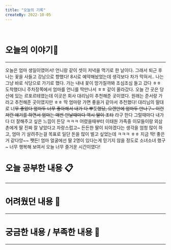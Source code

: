 ```yaml
---
title: "오늘의 기록"
createBy: 2022-10-05
---
```



<br>

<h2 style="font-size:26px; color:black ">오늘의 이야기🧧</h2>

--- 
오늘은 엄마 생일이였어서! 언니랑 같이 셋이 저녁을 먹기로 한 날이다. 그래서 퇴근 후 나는 꽃을 사들고 강남으로 향했다! 
8시로 예약해놨었는데 생각보다 차가 막혀서.. 나는 그냥 바로 식당으로 가기로 했다. 가는 내내 꽃이 망가질까봐 조심조심
들고 갔다 ㅎㅎ 도착했더니 주차장쪽에서 엄마를 언니를 딱만나서 ㅎㅎ 같이 올라갔다. 오늘 간 곳은 당산에 있는
르포르테였는데 이곳은 회사 대리님이 추천해준 곳이였다. 원래는 준서랑 가라고 추천해준 곳이였지만 ㅎㅎ 딱 엄마랑 가면 좋을거 같아서 추천했다! 
대리님의 말대로 너~~무 좋았다 엄마두 너무 좋아해서 내가 다 뿌듯했당, 오랜만에 엄마두 만나구~ 이런저런 얘기를 하면서
엄마는 매번 만날때마다 역시 딸이 조타~~ 라구 한다 그럴때마다 내가 다 더 잘해주고 싶은 느낌이 든당 ㅋㅋㅋ 어렸을때부터
이태원 가족중 이모들이랑 외삼촌에게 딸 진짜 잘 낳았다고 자랑스럽고~ 든든한 딸이 되야겠다는 생각을 엄청 많이 하고, 엄마 기 살려주는걸 목표로 일단 돈을 많이 벌고 싶었는데 ㅋㅋㅋ ㅎㅎ 지금 딱! 좋은거 같다앙~~ 쨋든! 엄마 얼굴에선 딸 2명이 있다는게 믿기지 않을 정도로 소녀소녀 했구 ~ 너무 행복해 보여서 오늘 너무 즐거운 시간이였다! 


####  
<h2 style="font-size:26px; color:black ">오늘 공부한 내용 📋</h2>

---


<h2 style="font-size:26px; color:black ">어려웠던 내용 🤢</h2>

---

<h2 style="font-size:26px; color:black ">궁금한 내용 / 부족한 내용 🧐</h2>

--- 


